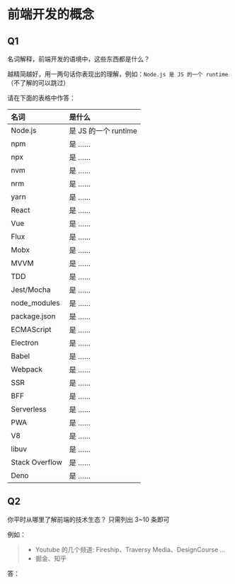 # 前端开发的概念

## Q1

名词解释，前端开发的语境中，这些东西都是什么？

越精简越好，用一两句话你表现出的理解，例如：`Node.js 是 JS 的一个 runtime`  
（不了解的可以跳过）

请在下面的表格中作答：

| 名词           | 是什么               |
| :------------- | :------------------- |
| Node.js        | 是 JS 的一个 runtime |
| npm            | 是 ……                |
| npx            | 是 ……                |
| nvm            | 是 ……                |
| nrm            | 是 ……                |
| yarn           | 是 ……                |
| React          | 是 ……                |
| Vue            | 是 ……                |
| Flux           | 是 ……                |
| Mobx           | 是 ……                |
| MVVM           | 是 ……                |
| TDD            | 是 ……                |
| Jest/Mocha     | 是 ……                |
| node_modules   | 是 ……                |
| package.json   | 是 ……                |
| ECMAScript     | 是 ……                |
| Electron       | 是 ……                |
| Babel          | 是 ……                |
| Webpack        | 是 ……                |
| SSR            | 是 ……                |
| BFF            | 是 ……                |
| Serverless     | 是 ……                |
| PWA            | 是 ……                |
| V8             | 是 ……                |
| libuv          | 是 ……                |
| Stack Overflow | 是 ……                |
| Deno           | 是 ……                |

## Q2

你平时从哪里了解前端的技术生态？
只需列出 3~10 条即可

例如：

> - Youtube 的几个频道: Fireship、Traversy Media、DesignCourse …
> - 掘金、知乎

答：
